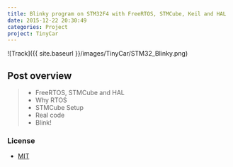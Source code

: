 ```yaml
---
title: Blinky program on STM32F4 with FreeRTOS, STMCube, Keil and HAL
date: 2015-12-22 20:30:49
categories: Project
project: TinyCar
---
```


![Track]({{ site.baseurl }}/images/TinyCar/STM32_Blinky.png)

## Post overview

>* FreeRTOS, STMCube and HAL
>* Why RTOS
>* STMCube Setup
>* Real code
>* Blink!




### License
* [MIT](http://opensource.org/licenses/MIT)


